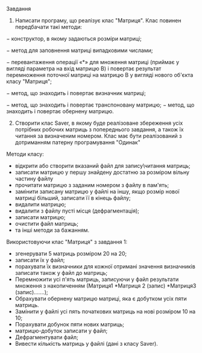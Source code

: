 Завдання 

1. Написати програму, що реалізує клас "Матриця". Клас повинен передбачати такі методи:

 − конструктор, в якому задаються розміри матриці;

 − метод для заповнення матриці випадковими числами; 

− перевантаження операції «*» для множення матриці (приймає у вигляді параметра на вхід матрицю В) і повертає результат перемноження поточної матриці на матрицю В у вигляді нового об'єкта класу "Матриця";

 − метод, що знаходить і повертає визначник матриці;

 − метод, що знаходить і повертає транспоновану матрицю; − метод, що знаходить і повертає обернену матрицю. 

2. Створити клас Saver, в якому буде реалізоване збереження усіх потрібних робочих матриць з попереднього завдання, а також їх читання за визначеним номером. Клас має бути реалізований з дотриманням патерну програмування "Одинак"

Методи класу:

- відкрити або створити вказаний файл для запису\читання матриць;
- записати матрицю у першу знайдену достатню за розміром вільну частину файлу
- прочитати матрицю з заданим номером з файлу в пам'ять;
- замінити записану матрицю у файлі на іншу, якщо розмір нової матриці більший, записати її в кінець файлу;
- видалити матрицю;
- видалити з файлу пусті місця (дефрагментація);
- записати матрицю;
- очистити файл матриць;
- та інші методи за бажанням.

Використовуючи клас "Матриця" з завдання 1:

- згенерувати 5 матриць розміром 20 на 20;
- записати їх у файл;
- порахувати їх визначники для кожної отримані значення визначників записати також у файл до матриць;
- Перемножити усі п'ять матриць, записуючи у файл результати множення з накопиченням (Матриця1 *Матриця 2 (запис) *Матриця3 (запис).......);
- Обрахувати обернену матрицю матриці, яка є добутком усіх пяти матриць.
- Замінити у файлі усі пять початкових матриць на нові розміром 10 на 10;
- Порахувати добунок пяти нових матриць;
- матрицю-добуток записати у файл;
- Дефрагментувати файл;
- Вивести кількість матриць у файлі (дані з класу Saver).